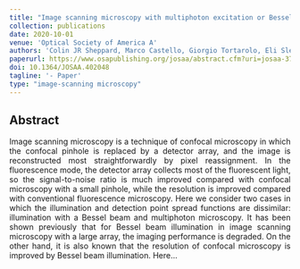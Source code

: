 ```yaml
---
title: "Image scanning microscopy with multiphoton excitation or Bessel beam illumination"
collection: publications
date: 2020-10-01
venue: 'Optical Society of America A'
authors: 'Colin JR Sheppard, Marco Castello, Giorgio Tortarolo, Eli Slenders, Takahiro Deguchi, Sami V Koho, Giuseppe Vicidomini, Alberto Diaspro'
paperurl: https://www.osapublishing.org/josaa/abstract.cfm?uri=josaa-37-10-1639
doi: 10.1364/JOSAA.402048
tagline: '- Paper'
type: "image-scanning microscopy"
---
```


<h2> Abstract </h2>
<p align= "justify">
Image scanning microscopy is a technique of confocal microscopy in which the confocal pinhole is replaced by a detector array, and the image is reconstructed most straightforwardly by pixel reassignment. In the fluorescence mode, the detector array collects most of the fluorescent light, so the signal-to-noise ratio is much improved compared with confocal microscopy with a small pinhole, while the resolution is improved compared with conventional fluorescence microscopy. Here we consider two cases in which the illumination and detection point spread functions are dissimilar: illumination with a Bessel beam and multiphoton microscopy. It has been shown previously that for Bessel beam illumination in image scanning microscopy with a large array, the imaging performance is degraded. On the other hand, it is also known that the resolution of confocal microscopy is improved by Bessel beam illumination. Here...
  
  
  
  
